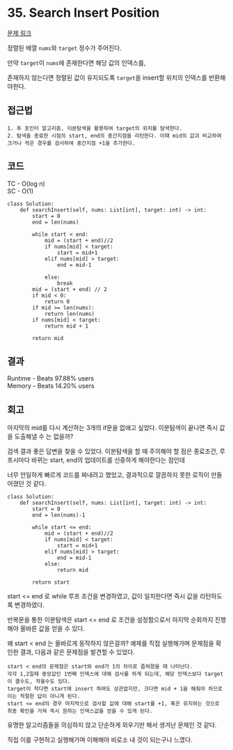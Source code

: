 # 35. Search Insert Position


[문제 링크](https://leetcode.com/problems/search-insert-position/description/?envType=study-plan-v2&envId=top-interview-150)

정렬된 배열 `nums`와 `target` 정수가 주어진다.

만약 `target`이 `nums`에 존재한다면 해당 값의 인덱스를,

존재하지 않는다면 정렬된 값이 유지되도록 `target`을 insert할 위치의 인덱스를 반환해야한다.

## 접근법
```
1. 투 포인터 알고리즘, 이분탐색을 활용하여 target의 위치를 탐색한다.
2. 탐색을 종료한 시점의 start, end의 중간지점을 리턴한다. 이때 mid의 값괴 비교하여 크거나 작은 경우를 검사하여 중간지점 +1을 추가한다. 
```

## 코드

TC - O(log n)<br>
SC - O(1)

```
class Solution:
    def searchInsert(self, nums: List[int], target: int) -> int:
        start = 0
        end = len(nums)

        while start < end:
            mid = (start + end)//2 
            if nums[mid] < target:
                start = mid+1
            elif nums[mid] > target:
                end = mid-1

            else:
                break
        mid = (start + end) // 2
        if mid < 0:
            return 0
        if mid >= len(nums):
            return len(nums)
        if nums[mid] < target:
            return mid + 1

        return mid
```

## 결과

Runtime - Beats 97.88% users<br>
Memory - Beats 14.20% users

## 회고

마지막의 mid를 다시 계산하는 3개의 if문을 없애고 싶었다. 이분탐색이 끝나면 즉시 값을 도출해낼 수 는 없을까?

검색 결과 좋은 답변을 찾을 수 있었다. 이분탐색을 할 때 주의해야 할 점은 종료조건, 루프시마다 바뀌는 start, end의 업데이트를 신중하게 해야한다는 점인데 

너무 안일하게 빠르게 코드를 짜내려고 했었고, 결과적으로 깔끔하지 못한 로직이 만들어졌던 것 같다.

```
class Solution:
    def searchInsert(self, nums: List[int], target: int) -> int:
        start = 0
        end = len(nums)-1

        while start <= end:
            mid = (start + end)//2 
            if nums[mid] < target:
                start = mid+1
            elif nums[mid] > target:
                end = mid-1
            else:
                return mid
        
        return start
```

start <= end 로 while 루프 조건을 변경하였고, 값이 일치한다면 즉시 값을 리턴하도록 변경하였다.

반복문을 통한 이분탐색은 start <= end 로 조건을 설정함으로서 마지막 순회까지 진행해야 올바른 값을 얻을 수 있다.

왜 start < end 는 올바르게 동작하지 않은걸까? 예제를 직접 실행해가며 문제점을 확인한 결과, 다음과 같은 문제점을 발견할 수 있었다.

```
start < end의 문제점은 start와 end가 1의 차이로 좁혀졌을 때 나타난다.
각각 1,2일때 중앙값인 1번째 인덱스에 대해 검사를 하게 되는데, 해당 인덱스보다 target이 클수도, 작을수도 있다.
target이 작다면 start에 insert 하여도 상관없지만, 크다면 mid + 1을 해줘야 하므로 이는 적절한 답이 아니게 된다.
start <= end의 경우 마지막으로 검사할 값에 대해 start를 +1, 혹은 유지하는 것으로 최종 확인을 거쳐 즉시 원하는 인덱스값을 얻을 수 있게 된다.
```

유명한 알고리즘들을 의심하지 않고 단순하게 외우기만 해서 생겨난 문제인 것 같다.

직접 이를 구현하고 실행해가며 이해해야 비로소 내 것이 되는구나 느꼈다.
